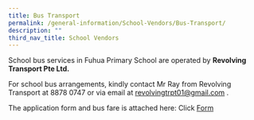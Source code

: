 ```yaml
---
title: Bus Transport
permalink: /general-information/School-Vendors/Bus-Transport/
description: ""
third_nav_title: School Vendors
---
```

School bus services in Fuhua Primary School are operated by **Revolving Transport Pte Ltd.**

  

For school bus arrangements, kindly contact Mr Ray from Revolving Transport at 8878 0747 or via email at revolvingtrpt01@gmail.com .

  

The application form and bus fare is attached here: Click [Form](/files/Bus%20Transport/Bus%20Transport%20Registration%20Form.pdf)